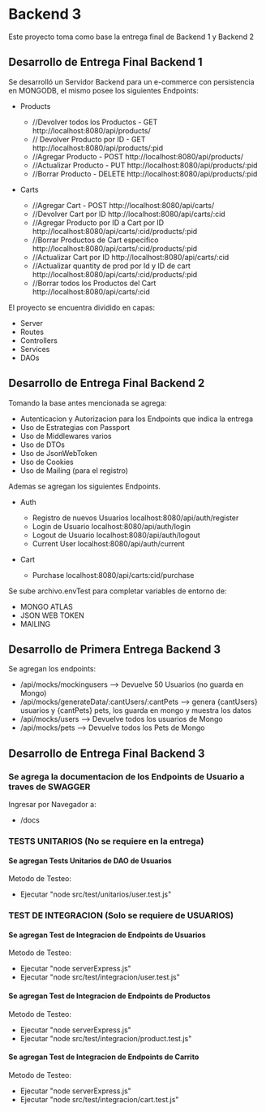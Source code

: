 # Backend 3

Este proyecto toma como base la entrega final de Backend 1 y Backend 2 

## Desarrollo de Entrega Final Backend 1
Se desarrolló un Servidor Backend para un e-commerce con persistencia en MONGODB, el mismo posee los siguientes Endpoints:


- Products
	- //Devolver todos los Productos - GET
		http://localhost:8080/api/products/
	- // Devolver Producto por ID - GET
		http://localhost:8080/api/products/:pid
	- //Agregar Producto - POST
		http://localhost:8080/api/products/
	- //Actualizar Producto - PUT
		http://localhost:8080/api/products/:pid
	- //Borrar Producto - DELETE
		http://localhost:8080/api/products/:pid

- Carts
	- //Agregar Cart - POST
		http://localhost:8080/api/carts/
	- //Devolver Cart por ID
		http://localhost:8080/api/carts/:cid
	- //Agregar Producto por ID a Cart por ID
		http://localhost:8080/api/carts/:cid/products/:pid
	- //Borrar Productos de Cart especifico
		http://localhost:8080/api/carts/:cid/products/:pid
	- //Actualizar Cart por ID
		http://localhost:8080/api/carts/:cid
	- //Actualizar quantity de prod por Id y ID de cart
		http://localhost:8080/api/carts/:cid/products/:pid
	- //Borrar todos los Productos del Cart
		http://localhost:8080/api/carts/:cid


El proyecto se encuentra dividido en capas: 
- Server
- Routes
- Controllers
- Services
- DAOs

## Desarrollo de Entrega Final Backend 2
Tomando la base antes mencionada se agrega:
- Autenticacion y Autorizacion para los Endpoints que indica la entrega
- Uso de Estrategias con Passport
- Uso de Middlewares varios
- Uso de DTOs
- Uso de JsonWebToken
- Uso de Cookies
- Uso de Mailing (para el registro)


Ademas se agregan los siguientes Endpoints.

- Auth
	-  Registro de nuevos Usuarios
		localhost:8080/api/auth/register
	-  Login de Usuario
		localhost:8080/api/auth/login
	-  Logout de Usuario
		localhost:8080/api/auth/logout
	-  Current User
		localhost:8080/api/auth/current

- Cart
	-  Purchase
		localhost:8080/api/carts:cid/purchase



Se sube archivo.envTest para completar variables de entorno de:
- MONGO ATLAS
- JSON WEB TOKEN
- MAILING


## Desarrollo de Primera Entrega Backend 3
Se agregan los endpoints:
- /api/mocks/mockingusers  --> Devuelve 50 Usuarios (no guarda en Mongo)
- /api/mocks/generateData/:cantUsers/:cantPets  --> genera {cantUsers} usuarios y {cantPets} pets, los guarda en mongo y muestra los datos
- /api/mocks/users --> Devuelve todos los usuarios de Mongo 
- /api/mocks/pets --> Devuelve todos los Pets de Mongo

## Desarrollo de Entrega Final Backend 3
### Se agrega la documentacion de los Endpoints de Usuario a traves de SWAGGER
Ingresar por Navegador a:
- /docs

### TESTS UNITARIOS (No se requiere en la entrega)
#### Se agregan Tests Unitarios de DAO de Usuarios

Metodo de Testeo: 
- Ejecutar "node src/test/unitarios/user.test.js" 


### TEST DE INTEGRACION (Solo se requiere de USUARIOS)

#### Se agregan Test de Integracion de Endpoints de Usuarios

Metodo de Testeo: 
- Ejecutar "node serverExpress.js" 
- Ejecutar "node src/test/integracion/user.test.js" 

#### Se agregan Test de Integracion de Endpoints de Productos

Metodo de Testeo: 
- Ejecutar "node serverExpress.js" 
- Ejecutar "node src/test/integracion/product.test.js" 

#### Se agregan Test de Integracion de Endpoints de Carrito

Metodo de Testeo: 
- Ejecutar "node serverExpress.js" 
- Ejecutar "node src/test/integracion/cart.test.js" 




